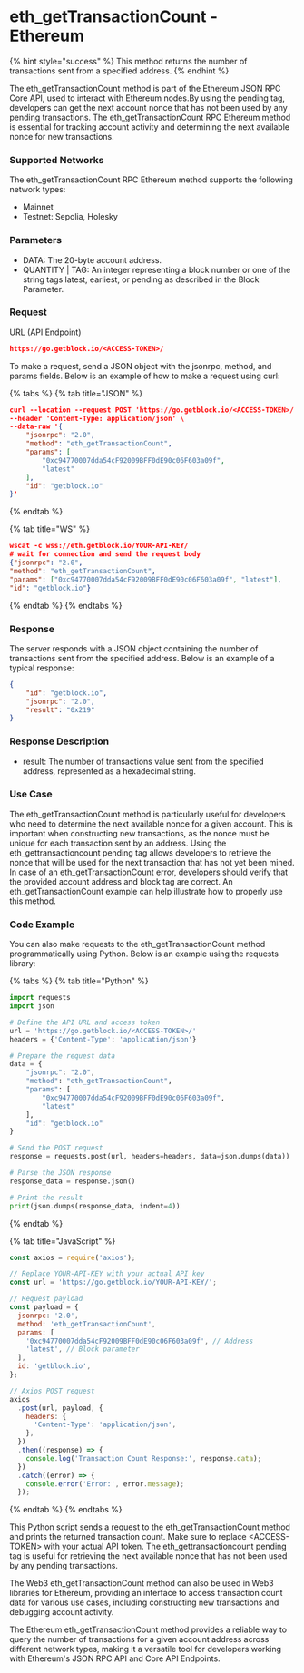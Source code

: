 # eth\_getTransactionCount - Ethereum

{% hint style="success" %}
This method returns the number of transactions sent from a specified address.
{% endhint %}

The eth\_getTransactionCount method is part of the Ethereum JSON RPC Core API, used to interact with Ethereum nodes.By using the pending tag, developers can get the next account nonce that has not been used by any pending transactions. The eth\_getTransactionCount RPC Ethereum method is essential for tracking account activity and determining the next available nonce for new transactions.

### Supported Networks

The eth\_getTransactionCount RPC Ethereum method supports the following network types:

* Mainnet
* Testnet: Sepolia, Holesky

### Parameters

* DATA: The 20-byte account address.
* QUANTITY | TAG: An integer representing a block number or one of the string tags latest, earliest, or pending as described in the Block Parameter.

### Request&#x20;

URL (API Endpoint)

```json
https://go.getblock.io/<ACCESS-TOKEN>/
```

To make a request, send a JSON object with the jsonrpc, method, and params fields. Below is an example of how to make a request using curl:

{% tabs %}
{% tab title="JSON" %}
```json
curl --location --request POST 'https://go.getblock.io/<ACCESS-TOKEN>/' \
--header 'Content-Type: application/json' \
--data-raw '{
    "jsonrpc": "2.0",
    "method": "eth_getTransactionCount",
    "params": [
        "0xc94770007dda54cF92009BFF0dE90c06F603a09f",
        "latest"
    ],
    "id": "getblock.io"
}'
```
{% endtab %}

{% tab title="WS" %}
```json
wscat -c wss://eth.getblock.io/YOUR-API-KEY/ 
# wait for connection and send the request body 
{"jsonrpc": "2.0",
"method": "eth_getTransactionCount",
"params": ["0xc94770007dda54cF92009BFF0dE90c06F603a09f", "latest"],
"id": "getblock.io"}
```
{% endtab %}
{% endtabs %}

### Response&#x20;

The server responds with a JSON object containing the number of transactions sent from the specified address. Below is an example of a typical response:

```json
{
    "id": "getblock.io",
    "jsonrpc": "2.0",
    "result": "0x219"
}
```

### Response Description

* result: The number of transactions value sent from the specified address, represented as a hexadecimal string.

### Use Case

The eth\_getTransactionCount method is particularly useful for developers who need to determine the next available nonce for a given account. This is important when constructing new transactions, as the nonce must be unique for each transaction sent by an address. Using the eth\_gettransactioncount pending tag allows developers to retrieve the nonce that will be used for the next transaction that has not yet been mined. In case of an eth\_getTransactionCount error, developers should verify that the provided account address and block tag are correct. An eth\_getTransactionCount example can help illustrate how to properly use this method.

### Code Example

You can also make requests to the eth\_getTransactionCount method programmatically using Python. Below is an example using the requests library:

{% tabs %}
{% tab title="Python" %}
```python
import requests
import json

# Define the API URL and access token
url = 'https://go.getblock.io/<ACCESS-TOKEN>/'
headers = {'Content-Type': 'application/json'}

# Prepare the request data
data = {
    "jsonrpc": "2.0",
    "method": "eth_getTransactionCount",
    "params": [
        "0xc94770007dda54cF92009BFF0dE90c06F603a09f",
        "latest"
    ],
    "id": "getblock.io"
}

# Send the POST request
response = requests.post(url, headers=headers, data=json.dumps(data))

# Parse the JSON response
response_data = response.json()

# Print the result
print(json.dumps(response_data, indent=4))
```
{% endtab %}

{% tab title="JavaScript" %}
```javascript
const axios = require('axios');

// Replace YOUR-API-KEY with your actual API key
const url = 'https://go.getblock.io/YOUR-API-KEY/';

// Request payload
const payload = {
  jsonrpc: '2.0',
  method: 'eth_getTransactionCount',
  params: [
    '0xc94770007dda54cF92009BFF0dE90c06F603a09f', // Address
    'latest', // Block parameter
  ],
  id: 'getblock.io',
};

// Axios POST request
axios
  .post(url, payload, {
    headers: {
      'Content-Type': 'application/json',
    },
  })
  .then((response) => {
    console.log('Transaction Count Response:', response.data);
  })
  .catch((error) => {
    console.error('Error:', error.message);
  });
```
{% endtab %}
{% endtabs %}

This Python script sends a request to the eth\_getTransactionCount method and prints the returned transaction count. Make sure to replace \<ACCESS-TOKEN> with your actual API token. The eth\_gettransactioncount pending tag is useful for retrieving the next available nonce that has not been used by any pending transactions.

The Web3 eth\_getTransactionCount method can also be used in Web3 libraries for Ethereum, providing an interface to access transaction count data for various use cases, including constructing new transactions and debugging account activity.

The Ethereum eth\_getTransactionCount method provides a reliable way to query the number of transactions for a given account address across different network types, making it a versatile tool for developers working with Ethereum's JSON RPC API and Core API Endpoints.
